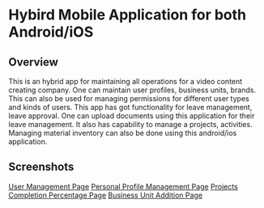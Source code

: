 # Hybird Mobile Application for both Android/iOS 

## Overview
This is an hybrid app for maintaining all operations for a video content creating company. One can maintain user profiles, business units, brands.
This can also be used for managing permissions for different user types and kinds of users. This app has got functionality for leave management, leave approval. One can upload documents using this application for their leave management. 
It also has capability to manage a projects, activities. Managing material inventory can also be done using this android/ios application.



## Screenshots
[](Page_001.png)
[User Management Page](Page_002.png)
[Personal Profile Management Page](Page_003.png)
[Projects Completion Percentage Page](Page_004.png)
[Business Unit Addition Page](Page_005.png)
